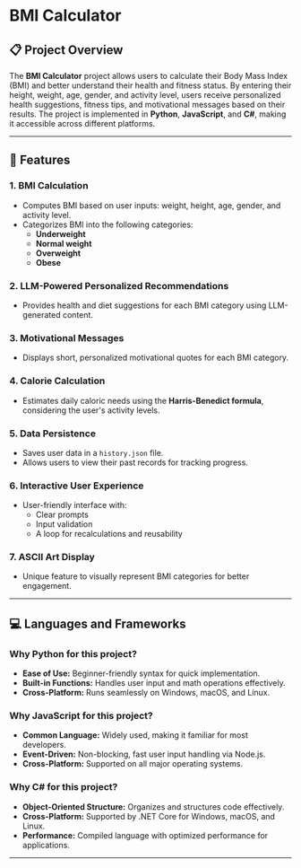 # BMI Calculator

## 📋 Project Overview
The **BMI Calculator** project allows users to calculate their Body Mass Index (BMI) and better understand their health and fitness status. By entering their height, weight, age, gender, and activity level, users receive personalized health suggestions, fitness tips, and motivational messages based on their results. The project is implemented in **Python**, **JavaScript**, and **C#**, making it accessible across different platforms.

---

## 🚀 Features
### 1. BMI Calculation
- Computes BMI based on user inputs: weight, height, age, gender, and activity level.
- Categorizes BMI into the following categories:
  - **Underweight**
  - **Normal weight**
  - **Overweight**
  - **Obese**

### 2. LLM-Powered Personalized Recommendations
- Provides health and diet suggestions for each BMI category using LLM-generated content.

### 3. Motivational Messages
- Displays short, personalized motivational quotes for each BMI category.

### 4. Calorie Calculation
- Estimates daily caloric needs using the **Harris-Benedict formula**, considering the user's activity levels.

### 5. Data Persistence
- Saves user data in a `history.json` file.
- Allows users to view their past records for tracking progress.

### 6. Interactive User Experience
- User-friendly interface with:
  - Clear prompts
  - Input validation
  - A loop for recalculations and reusability

### 7. ASCII Art Display
- Unique feature to visually represent BMI categories for better engagement.

---

## 💻 Languages and Frameworks

### Why **Python** for this project?
- **Ease of Use:** Beginner-friendly syntax for quick implementation.
- **Built-in Functions:** Handles user input and math operations effectively.
- **Cross-Platform:** Runs seamlessly on Windows, macOS, and Linux.

### Why **JavaScript** for this project?
- **Common Language:** Widely used, making it familiar for most developers.
- **Event-Driven:** Non-blocking, fast user input handling via Node.js.
- **Cross-Platform:** Supported on all major operating systems.

### Why **C#** for this project?
- **Object-Oriented Structure:** Organizes and structures code effectively.
- **Cross-Platform:** Supported by .NET Core for Windows, macOS, and Linux.
- **Performance:** Compiled language with optimized performance for applications.

---


